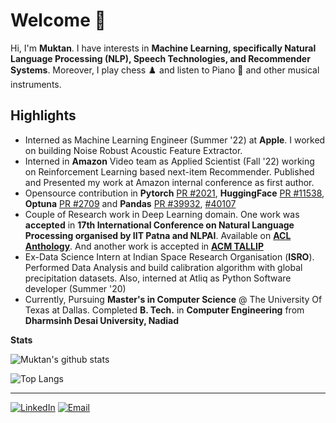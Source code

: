 # Welcome 👋

Hi, I'm <b>Muktan</b>. I have interests in <b>Machine Learning, specifically Natural Language Processing (NLP), Speech Technologies, and Recommender Systems</b>. Moreover, I play chess ♟️ and listen to Piano 🎹 and other musical instruments.

## Highlights

- Interned as Machine Learning Engineer (Summer '22) at **Apple**. I worked on building Noise Robust Acoustic Feature Extractor.
- Interned in **Amazon** Video team as Applied Scientist (Fall '22) working on Reinforcement Learning based next-item Recommender. Published and Presented my work at Amazon internal conference as first author.
- Opensource contribution in **Pytorch** [PR #2021](https://github.com/pytorch/ignite/pull/2021), **HuggingFace** [PR #11538](https://github.com/huggingface/transformers/pull/11538), **Optuna** [PR #2709](https://github.com/optuna/optuna/pull/2709) and **Pandas** [PR #39932](https://github.com/pandas-dev/pandas/pull/39932), [#40107](https://github.com/pandas-dev/pandas/pull/40107)
- Couple of Research work in Deep Learning domain. One work was **accepted** in **17th International Conference on Natural Language Processing organised by IIT Patna and NLPAI**. Available on [**ACL Anthology**](https://aclanthology.org/2020.icon-main.56/). And another work is accepted in [**ACM TALLIP**](https://dl.acm.org/doi/full/10.1145/3483446) 
- Ex-Data Science Intern at Indian Space Research Organisation (**ISRO**). Performed Data Analysis and build calibration algorithm with global precipitation datasets. Also, interned at Atliq as Python Software developer (Summer '20)
- Currently, Pursuing **Master's in Computer Science** @ The University Of Texas at Dallas. Completed **B. Tech.** in **Computer Engineering** from **Dharmsinh Desai University, Nadiad**

**Stats**

![Muktan's github stats](https://github-readme-stats.vercel.app/api?username=Muktan&show_icons=true&theme=dark)

![Top Langs](https://github-readme-stats.vercel.app/api/top-langs/?username=Muktan&layout=compact&theme=dark)



---

<a href="https://www.linkedin.com/in/muktan-patel/" target="_blank"><img src="https://img.shields.io/badge/LinkedIn-0077B5?style=for-the-badge&logo=linkedin&logoColor=white" alt="LinkedIn"></a>
<a href="mailto:muktan123@gmail.com" target="_blank"><img src="https://img.shields.io/badge/Gmail-D14836?style=for-the-badge&logo=gmail&logoColor=white" alt="Email"></a>
